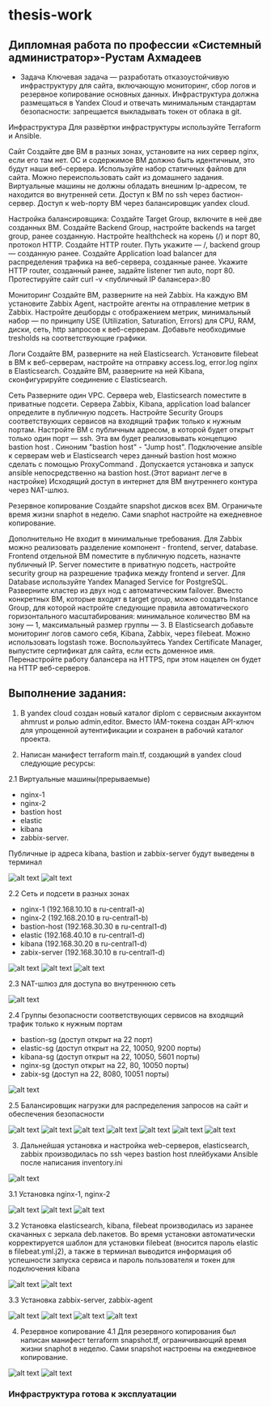 # thesis-work
## Дипломная работа по профессии «Системный администратор»-Рустам Ахмадеев
- Задача
Ключевая задача — разработать отказоустойчивую инфраструктуру для сайта, включающую мониторинг, сбор логов и резервное копирование основных данных. Инфраструктура должна размещаться в Yandex Cloud и отвечать минимальным стандартам безопасности: запрещается выкладывать токен от облака в git.

Инфраструктура
Для развёртки инфраструктуры используйте Terraform и Ansible.

Сайт
Создайте две ВМ в разных зонах, установите на них сервер nginx, если его там нет. ОС и содержимое ВМ должно быть идентичным, это будут наши веб-сервера.
Используйте набор статичных файлов для сайта. Можно переиспользовать сайт из домашнего задания.
Виртуальные машины не должны обладать внешним Ip-адресом, те находится во внутренней сети. Доступ к ВМ по ssh через бастион-сервер. Доступ к web-порту ВМ через балансировщик yandex cloud.

Настройка балансировщика:
Создайте Target Group, включите в неё две созданных ВМ.
Создайте Backend Group, настройте backends на target group, ранее созданную. Настройте healthcheck на корень (/) и порт 80, протокол HTTP.
Создайте HTTP router. Путь укажите — /, backend group — созданную ранее.
Создайте Application load balancer для распределения трафика на веб-сервера, созданные ранее. Укажите HTTP router, созданный ранее, задайте listener тип auto, порт 80.
Протестируйте сайт curl -v <публичный IP балансера>:80

Мониторинг
Создайте ВМ, разверните на ней Zabbix. На каждую ВМ установите Zabbix Agent, настройте агенты на отправление метрик в Zabbix.
Настройте дешборды с отображением метрик, минимальный набор — по принципу USE (Utilization, Saturation, Errors) для CPU, RAM, диски, сеть, http запросов к веб-серверам. Добавьте необходимые tresholds на соответствующие графики.

Логи
Cоздайте ВМ, разверните на ней Elasticsearch. Установите filebeat в ВМ к веб-серверам, настройте на отправку access.log, error.log nginx в Elasticsearch.
Создайте ВМ, разверните на ней Kibana, сконфигурируйте соединение с Elasticsearch.

Сеть
Разверните один VPC. Сервера web, Elasticsearch поместите в приватные подсети. Сервера Zabbix, Kibana, application load balancer определите в публичную подсеть.
Настройте Security Groups соответствующих сервисов на входящий трафик только к нужным портам.
Настройте ВМ с публичным адресом, в которой будет открыт только один порт — ssh. Эта вм будет реализовывать концепцию bastion host . Синоним "bastion host" - "Jump host". Подключение ansible к серверам web и Elasticsearch через данный bastion host можно сделать с помощью ProxyCommand . Допускается установка и запуск ansible непосредственно на bastion host.(Этот вариант легче в настройке)
Исходящий доступ в интернет для ВМ внутреннего контура через NAT-шлюз.

Резервное копирование
Создайте snapshot дисков всех ВМ. Ограничьте время жизни snaphot в неделю. Сами snaphot настройте на ежедневное копирование.


Дополнительно
Не входит в минимальные требования.
Для Zabbix можно реализовать разделение компонент - frontend, server, database. Frontend отдельной ВМ поместите в публичную подсеть, назначте публичный IP. Server поместите в приватную подсеть, настройте security group на разрешение трафика между frontend и server. Для Database используйте Yandex Managed Service for PostgreSQL. Разверните кластер из двух нод с автоматическим failover.
Вместо конкретных ВМ, которые входят в target group, можно создать Instance Group, для которой настройте следующие правила автоматического горизонтального масштабирования: минимальное количество ВМ на зону — 1, максимальный размер группы — 3.
В Elasticsearch добавьте мониторинг логов самого себя, Kibana, Zabbix, через filebeat. Можно использовать logstash тоже.
Воспользуйтесь Yandex Certificate Manager, выпустите сертификат для сайта, если есть доменное имя. Перенастройте работу балансера на HTTPS, при этом нацелен он будет на HTTP веб-серверов.

## Выполнение задания:
1. В yandex cloud создан новый каталог diplom с сервисным аккаунтом ahmrust и ролью admin,editor. Вместо IAM-токена создан API-ключ для упрощенной аутентификации и сохранен в рабочий каталог проекта.

2. Написан манифест terraform main.tf, создающий в yandex cloud следующие ресурсы:

2.1 Виртуальные машины(прерываемые) 
- nginx-1
- nginx-2
- bastion host
- elastic
- kibana
- zabbix-server.

Публичные ip адреса kibana, bastion и zabbix-server будут выведены в терминал 

![alt text](https://github.com/ahmrust/thesis-work/blob/main/img/1.png) 
![alt text](https://github.com/ahmrust/thesis-work/blob/main/img/2.png)

2.2 Сеть и подсети в разных зонах 
- nginx-1 (192.168.10.10 в ru-central1-a)
- nginx-2 (192.168.20.10 в ru-central1-b)
- bastion-host (192.168.30.30 в ru-central1-d)
- elastic (192.168.40.10 в ru-central1-d)
- kibana (192.168.30.20 в ru-central1-d)
- zabix-server (192.168.30.10 в ru-central1-d)

![alt text](https://github.com/ahmrust/thesis-work/blob/main/img/3.png)
![alt text](https://github.com/ahmrust/thesis-work/blob/main/img/4.png)
![alt text](https://github.com/ahmrust/thesis-work/blob/main/img/5.png)

2.3 NAT-шлюз для доступа во внутреннюю сеть

![alt text](https://github.com/ahmrust/thesis-work/blob/main/img/6.png) 

2.4 Группы безопасности соответствующих сервисов на входящий трафик только к нужным портам
- bastion-sg (доступ открыт на 22 порт)
- elastic-sg (доступ открыт на 22, 10050, 9200 порты)
- kibana-sg (доступ открыт на 22, 10050, 5601 порты)
- nginx-sg (доступ открыт на 22, 80, 10050 порты)
- zabix-sg (доступ на 22, 8080, 10051 порты)

![alt text](https://github.com/ahmrust/thesis-work/blob/main/img/7.png)

2.5 Балансировщик нагрузки для распределения запросов на сайт и обеспечения безопасности

![alt text](https://github.com/ahmrust/thesis-work/blob/main/img/8.png)
![alt text](https://github.com/ahmrust/thesis-work/blob/main/img/9.png)
![alt text](https://github.com/ahmrust/thesis-work/blob/main/img/10.png)
![alt text](https://github.com/ahmrust/thesis-work/blob/main/img/11.png)
![alt text](https://github.com/ahmrust/thesis-work/blob/main/img/12.png)
![alt text](https://github.com/ahmrust/thesis-work/blob/main/img/13.png)
![alt text](https://github.com/ahmrust/thesis-work/blob/main/img/27.png)

3. Дальнейшая установка и настройка  web-серверов, elasticsearch, zabbix производилась по ssh через bastion host плейбуками Ansible после написания inventory.ini

![alt text](https://github.com/ahmrust/thesis-work/blob/main/img/16.png)


3.1 Установка nginx-1, nginx-2

![alt text](https://github.com/ahmrust/thesis-work/blob/main/img/14.png)
![alt text](https://github.com/ahmrust/thesis-work/blob/main/img/18.png)
![alt text](https://github.com/ahmrust/thesis-work/blob/main/img/19.png)

3.2 Установка elasticsearch, kibana, filebeat производилась из заранее скачанных с зеркала deb.пакетов. Во время установки автоматически корректируется шаблон для установки filebeat (вносится пароль elastic в filebeat.yml.j2), а также в терминал выводится информация об успешности запуска сервиса и пароль пользователя и токен для подключения kibana

![alt text](https://github.com/ahmrust/thesis-work/blob/main/img/15.png)
![alt text](https://github.com/ahmrust/thesis-work/blob/main/img/17.png)


3.3 Установка zabbix-server, zabbix-agent

![alt text](https://github.com/ahmrust/thesis-work/blob/main/img/21.png)
![alt text](https://github.com/ahmrust/thesis-work/blob/main/img/22.png)
![alt text](https://github.com/ahmrust/thesis-work/blob/main/img/23.png)
![alt text](https://github.com/ahmrust/thesis-work/blob/main/img/24.png)


4. Резервное копирование
4.1 Для резервного копирования был написан манифест terraform snapshot.tf, ограничивающий время жизни snaphot в неделю. Сами snapshot настроены на ежедневное копирование. 

![alt text](https://github.com/ahmrust/thesis-work/blob/main/img/25.png)
![alt text](https://github.com/ahmrust/thesis-work/blob/main/img/26.png)

### Инфраструктура готова к эксплуатации 
